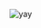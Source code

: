 ![yay](https://raw.githubusercontent.com/urbanisierung/urbanisierung/master/that-was-more-work-than-i-thought.svg)
